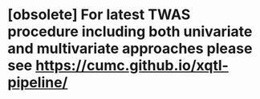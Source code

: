 # [obsolete] For latest TWAS procedure including both univariate and multivariate approaches please see https://cumc.github.io/xqtl-pipeline/
